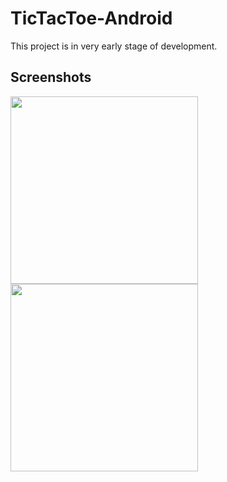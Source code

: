# TicTacToe-Android

This project is in very early stage of development.


## Screenshots 

<img src = "https://i.imgur.com/0fLrYPx.png" width="300px"/>
<img src = "https://i.imgur.com/y4Yhvw6.png" width="300px"/>